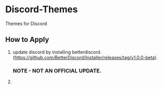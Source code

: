 # Discord-Themes
Themes for Discord

## How to Apply
1. update discord by installing betterdiscord. (https://github.com/BetterDiscord/Installer/releases/tag/v1.0.0-beta).
    ### NOTE -           NOT AN OFFICIAL UPDATE.
2. 
